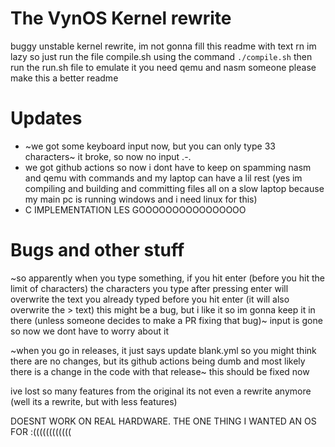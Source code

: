 # The VynOS Kernel rewrite
buggy unstable kernel rewrite, im not gonna fill this readme with text rn im lazy so just run the file compile.sh using the command `./compile.sh` then run the run.sh file to emulate it you need qemu and nasm someone please make this a better readme
# Updates
* ~we got some keyboard input now, but you can only type 33 characters~ it broke, so now no input .-.
* we got github actions so now i dont have to keep on spamming nasm and qemu with commands and my laptop can have a lil rest (yes im compiling and building and committing files all on a slow laptop because my main pc is running windows and i need linux for this)
* C IMPLEMENTATION LES GOOOOOOOOOOOOOOOO
# Bugs and other stuff
~so apparently when you type something, if you hit enter (before you hit the limit of characters) the characters you type after pressing enter will overwrite the text you already typed before you hit enter (it will also overwrite the > text) this might be a bug, but i like it so im gonna keep it in there (unless someone decides to make a PR fixing that bug)~ input is gone so now we dont have to worry about it

~when you go in releases, it just says update blank.yml so you might think there are no changes, but its github actions being dumb and most likely there is a change in the code with that release~ this should be fixed now

ive lost so many features from the original its not even a rewrite anymore (well its a rewrite, but with less features)

DOESNT WORK ON REAL HARDWARE. THE ONE THING I WANTED AN OS FOR :((((((((((((
